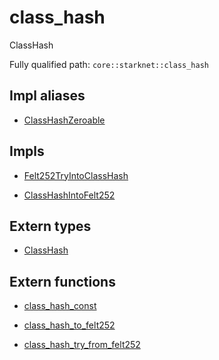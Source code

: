 # class_hash

ClassHash

Fully qualified path: `core::starknet::class_hash`

## Impl aliases

- [ClassHashZeroable](./core-starknet-class_hash-ClassHashZeroable.md)

## Impls

- [Felt252TryIntoClassHash](./core-starknet-class_hash-Felt252TryIntoClassHash.md)

- [ClassHashIntoFelt252](./core-starknet-class_hash-ClassHashIntoFelt252.md)

## Extern types

- [ClassHash](./core-starknet-class_hash-ClassHash.md)

## Extern functions

- [class_hash_const](./core-starknet-class_hash-class_hash_const.md)

- [class_hash_to_felt252](./core-starknet-class_hash-class_hash_to_felt252.md)

- [class_hash_try_from_felt252](./core-starknet-class_hash-class_hash_try_from_felt252.md)

